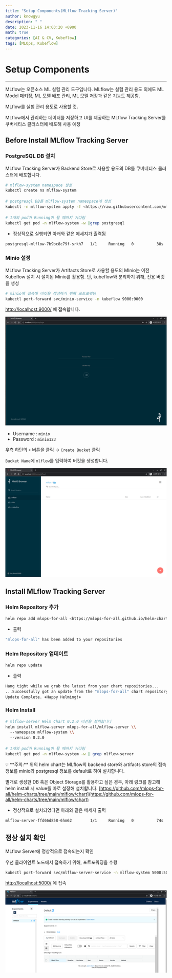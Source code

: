 ```yaml
---
title: "Setup Components(MLflow Tracking Server)"
author: knowgyu
description: " "
date: 2023-11-16 14:03:20 +0900
math: true
categories: [AI & CV, Kubeflow]
tags: [MLOps, Kubeflow]
---
```


# Setup Components
---
MLflow는 오픈소스 ML 실험 관리 도구입니다. MLflow는 실험 관리 용도 외에도 ML Model 패키징, ML 모델 배포 관리, ML 모델 저장과 같은 기능도 제공함.

MLflow를 실험 관리 용도로 사용할 것.

MLflow에서 관리하는 데이터를 저장하고 UI를 제공하는 MLflow Tracking Server를 쿠버네티스 클러스터에 배포해 사용 예정

## Before Install MLflow Tracking Server

### PostgreSQL DB 설치

MLflow Tracking Server가 Backend Store로 사용할 용도의 DB를 쿠버네티스 클러스터에 배포합니다.

```bash
# mlflow-system namespace 생성
kubectl create ns mlflow-system

# postgresql DB를 mlflow-system namespace에 생성
kubectl -n mlflow-system apply -f <https://raw.githubusercontent.com/mlops-for-all/helm-charts/b94b5fe4133f769c04b25068b98ccfa7a505aa60/mlflow/manifests/postgres.yaml>

# 1개의 pod가 Running이 될 때까지 기다림
kubectl get pod -n mlflow-system -w |grep postgresql
```

- 정상적으로 실행되면 아래와 같은 메세지가 출력됨

```bash
postgresql-mlflow-7b9bc8c79f-srkh7   1/1     Running   0          38s
```

### Minio 설정

MLflow Tracking Server가 Artifacts Store로 사용할 용도의 MInio는 이전 Kubeflow 설치 시 설치된 Minio를 활용함. 단, kubeflow와 분리하기 위해, 전용 버킷을 생성

```bash
# minio에 접속해 버킷을 생성하기 위해 포트포워딩
kubectl port-forward svc/minio-service -n kubeflow 9000:9000
```

[http://localhost:9000/](http://localhost:9000/) 에 접속합니다.

![Untitled](/assets/img/kubeflow/kube101.png)

- Username : `minio`
- Password : `minio123`

우측 하단의 `+` 버튼을 클릭 → `Create Bucket` 클릭

`Bucket Name`에 `mlflow`를 입력하여 버킷을 생성합니다.

![Untitled](/assets/img/kubeflow/kube102.png)

## Install MLflow Tracking Server

### Helm Repository 추가

```bash
helm repo add mlops-for-all <https://mlops-for-all.github.io/helm-charts>
```

- 출력

```bash
"mlops-for-all" has been added to your repositories
```

### Helm Repository 업데이트

```bash
helm repo update
```

- 출력

```bash
Hang tight while we grab the latest from your chart repositories...
...Successfully got an update from the "mlops-for-all" chart repository
Update Complete. ⎈Happy Helming!⎈
```

### Helm Install

```bash
# mlflow-server Helm Chart 0.2.0 버전을 설치합니다
helm install mlflow-server mlops-for-all/mlflow-server \\
  --namespace mlflow-system \\
  --version 0.2.0

# 1개의 pod가 Running이 될 때까지 기다림
kubectl get pod -n mlflow-system -w | grep mlflow-server
```

<aside> 💡 **주의:** 위의 helm chart는 MLflow의 backend store와 artifacts store의 접속 정보를 minio와 postgresql 정보를 default로 하여 설치합니다.

별개로 생성한 DB 혹은 Object Storage를 활용하고 싶은 경우, 아래 링크를 참고해 helm install 시 value를 따로 설정해 설치합니다. [https://github.com/mlops-for-all/helm-charts/tree/main/mlflow/chart](https://github.com/mlops-for-all/helm-charts/tree/main/mlflow/chart)

</aside>

- 정상적으로 설치되었다면 아래와 같은 메세지 출력

```bash
mlflow-server-ffd66d858-6hm62        1/1     Running   0          74s
```

## 정상 설치 확인

MLflow Server에 정상적으로 접속되는지 확인

우선 클라이언트 노드에서 접속하기 위해, 포트포워딩을 수행

```bash
kubectl port-forward svc/mlflow-server-service -n mlflow-system 5000:5000
```

[http://localhost:5000/](http://localhost:5000/) 에 접속

![Untitled](/assets/img/kubeflow/kube103.png)
